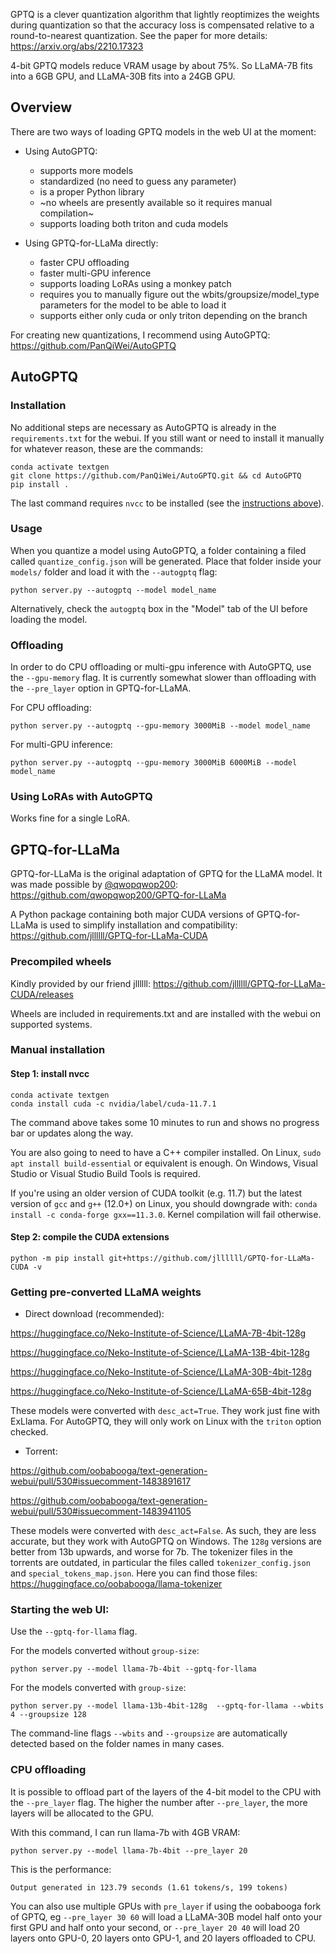 GPTQ is a clever quantization algorithm that lightly reoptimizes the weights during quantization so that the accuracy loss is compensated relative to a round-to-nearest quantization. See the paper for more details: https://arxiv.org/abs/2210.17323

4-bit GPTQ models reduce VRAM usage by about 75%. So LLaMA-7B fits into a 6GB GPU, and LLaMA-30B fits into a 24GB GPU.

## Overview

There are two ways of loading GPTQ models in the web UI at the moment:

* Using AutoGPTQ:
  * supports more models
  * standardized (no need to guess any parameter)
  * is a proper Python library
  * ~no wheels are presently available so it requires manual compilation~
  * supports loading both triton and cuda models

* Using GPTQ-for-LLaMa directly:
  * faster CPU offloading
  * faster multi-GPU inference
  * supports loading LoRAs using a monkey patch
  * requires you to manually figure out the wbits/groupsize/model_type parameters for the model to be able to load it
  * supports either only cuda or only triton depending on the branch

For creating new quantizations, I recommend using AutoGPTQ: https://github.com/PanQiWei/AutoGPTQ

## AutoGPTQ

### Installation

No additional steps are necessary as AutoGPTQ is already in the `requirements.txt` for the webui. If you still want or need to install it manually for whatever reason, these are the commands:

```
conda activate textgen
git clone https://github.com/PanQiWei/AutoGPTQ.git && cd AutoGPTQ
pip install .
```

The last command requires `nvcc` to be installed (see the [instructions above](https://github.com/oobabooga/text-generation-webui/blob/main/docs/GPTQ-models-(4-bit-mode).md#step-1-install-nvcc)).

### Usage

When you quantize a model using AutoGPTQ, a folder containing a filed called `quantize_config.json` will be generated. Place that folder inside your `models/` folder and load it with the `--autogptq` flag:

```
python server.py --autogptq --model model_name
```

Alternatively, check the `autogptq` box in the "Model" tab of the UI before loading the model.

### Offloading

In order to do CPU offloading or multi-gpu inference with AutoGPTQ, use the `--gpu-memory` flag. It is currently somewhat slower than offloading with the `--pre_layer` option in GPTQ-for-LLaMA.

For CPU offloading:

```
python server.py --autogptq --gpu-memory 3000MiB --model model_name
```

For multi-GPU inference:

```
python server.py --autogptq --gpu-memory 3000MiB 6000MiB --model model_name
```

### Using LoRAs with AutoGPTQ

Works fine for a single LoRA.

## GPTQ-for-LLaMa

GPTQ-for-LLaMa is the original adaptation of GPTQ for the LLaMA model. It was made possible by [@qwopqwop200](https://github.com/qwopqwop200/GPTQ-for-LLaMa): https://github.com/qwopqwop200/GPTQ-for-LLaMa

A Python package containing both major CUDA versions of GPTQ-for-LLaMa is used to simplify installation and compatibility: https://github.com/jllllll/GPTQ-for-LLaMa-CUDA

### Precompiled wheels

Kindly provided by our friend jllllll: https://github.com/jllllll/GPTQ-for-LLaMa-CUDA/releases

Wheels are included in requirements.txt and are installed with the webui on supported systems.

### Manual installation

#### Step 1: install nvcc

```
conda activate textgen
conda install cuda -c nvidia/label/cuda-11.7.1
```

The command above takes some 10 minutes to run and shows no progress bar or updates along the way.

You are also going to need to have a C++ compiler installed. On Linux, `sudo apt install build-essential` or equivalent is enough. On Windows, Visual Studio or Visual Studio Build Tools is required.

If you're using an older version of CUDA toolkit (e.g. 11.7) but the latest version of `gcc` and `g++` (12.0+) on Linux, you should downgrade with: `conda install -c conda-forge gxx==11.3.0`. Kernel compilation will fail otherwise.

#### Step 2: compile the CUDA extensions

```
python -m pip install git+https://github.com/jllllll/GPTQ-for-LLaMa-CUDA -v
```

### Getting pre-converted LLaMA weights

* Direct download (recommended):

https://huggingface.co/Neko-Institute-of-Science/LLaMA-7B-4bit-128g

https://huggingface.co/Neko-Institute-of-Science/LLaMA-13B-4bit-128g

https://huggingface.co/Neko-Institute-of-Science/LLaMA-30B-4bit-128g

https://huggingface.co/Neko-Institute-of-Science/LLaMA-65B-4bit-128g

These models were converted with `desc_act=True`. They work just fine with ExLlama. For AutoGPTQ, they will only work on Linux with the `triton` option checked.

* Torrent:

https://github.com/oobabooga/text-generation-webui/pull/530#issuecomment-1483891617

https://github.com/oobabooga/text-generation-webui/pull/530#issuecomment-1483941105

These models were converted with `desc_act=False`. As such, they are less accurate, but they work with AutoGPTQ on Windows. The `128g` versions are better from 13b upwards, and worse for 7b. The tokenizer files in the torrents are outdated, in particular the files called `tokenizer_config.json` and `special_tokens_map.json`. Here you can find those files: https://huggingface.co/oobabooga/llama-tokenizer

### Starting the web UI:

Use the `--gptq-for-llama` flag.

For the models converted without `group-size`:

```
python server.py --model llama-7b-4bit --gptq-for-llama 
```

For the models converted with `group-size`:

```
python server.py --model llama-13b-4bit-128g  --gptq-for-llama --wbits 4 --groupsize 128
```

The command-line flags `--wbits` and `--groupsize` are automatically detected based on the folder names in many cases.

### CPU offloading

It is possible to offload part of the layers of the 4-bit model to the CPU with the `--pre_layer` flag. The higher the number after `--pre_layer`, the more layers will be allocated to the GPU.

With this command, I can run llama-7b with 4GB VRAM:

```
python server.py --model llama-7b-4bit --pre_layer 20
```

This is the performance:

```
Output generated in 123.79 seconds (1.61 tokens/s, 199 tokens)
```

You can also use multiple GPUs with `pre_layer` if using the oobabooga fork of GPTQ, eg `--pre_layer 30 60` will load a LLaMA-30B model half onto your first GPU and half onto your second, or `--pre_layer 20 40` will load 20 layers onto GPU-0, 20 layers onto GPU-1, and 20 layers offloaded to CPU.


